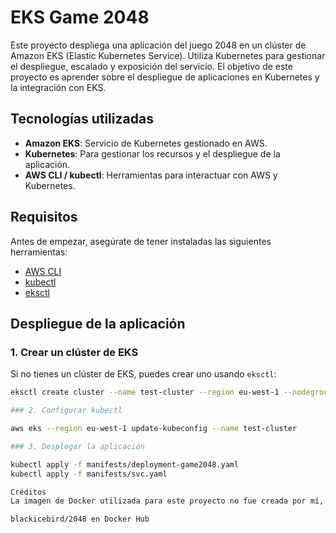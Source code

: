 # EKS Game 2048

Este proyecto despliega una aplicación del juego 2048 en un clúster de Amazon EKS (Elastic Kubernetes Service). Utiliza Kubernetes para gestionar el despliegue, escalado y exposición del servicio. El objetivo de este proyecto es aprender sobre el despliegue de aplicaciones en Kubernetes y la integración con EKS.

## Tecnologías utilizadas

- **Amazon EKS**: Servicio de Kubernetes gestionado en AWS.
- **Kubernetes**: Para gestionar los recursos y el despliegue de la aplicación.
- **AWS CLI / kubectl**: Herramientas para interactuar con AWS y Kubernetes.

## Requisitos

Antes de empezar, asegúrate de tener instaladas las siguientes herramientas:

- [AWS CLI](https://aws.amazon.com/cli/)
- [kubectl](https://kubernetes.io/docs/tasks/tools/install-kubectl/)
- [eksctl](https://eksctl.io/)

## Despliegue de la aplicación

### 1. Crear un clúster de EKS

Si no tienes un clúster de EKS, puedes crear uno usando `eksctl`:

```bash
eksctl create cluster --name test-cluster --region eu-west-1 --nodegroup-name workers --node-type t2.micro --nodes 2

### 2. Configurar kubectl

aws eks --region eu-west-1 update-kubeconfig --name test-cluster

### 3. Desplegar la aplicación

kubectl apply -f manifests/deployment-game2048.yaml
kubectl apply -f manifests/svc.yaml

Créditos
La imagen de Docker utilizada para este proyecto no fue creada por mí, sino que se encuentra disponible en Docker Hub bajo el nombre blackicebird/2048. Puedes encontrarla en el siguiente enlace:

blackicebird/2048 en Docker Hub
